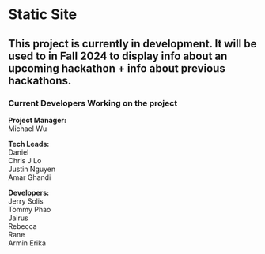 # Static Site
## This project is currently in development. It will be used to in Fall 2024 to display info about an upcoming hackathon + info about previous hackathons.
### Current Developers Working on the project

**Project Manager:**  
Michael Wu 

**Tech Leads:**  
Daniel  
Chris J Lo  
Justin Nguyen  
Amar Ghandi  

**Developers:**  
Jerry Solis  
Tommy Phao   
Jairus  
Rebecca  
Rane  
Armin Erika  
